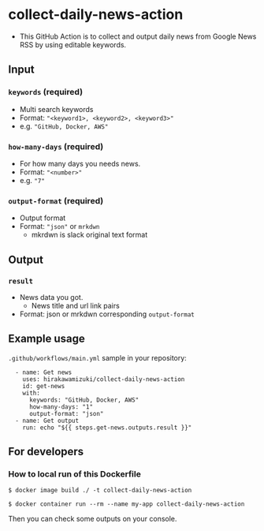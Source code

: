 # collect-daily-news-action

* This GitHub Action is to collect and output daily news from Google News RSS by using editable keywords.

## Input

### `keywords` (required)

* Multi search keywords
* Format: `"<keyword1>, <keyword2>, <keyword3>"`
* e.g. `"GitHub, Docker, AWS"`

### `how-many-days` (required)

* For how many days you needs news.
* Format: `"<number>"`
* e.g. `"7"`

### `output-format` (required)

* Output format
* Format: `"json"` or `mrkdwn`
  * mkrdwn is slack original text format

## Output

### `result`

* News data you got.
  * News title and url link pairs
* Format: json or mrkdwn corresponding `output-format`

## Example usage

`.github/workflows/main.yml` sample in your repository:

```
  - name: Get news
    uses: hirakawamizuki/collect-daily-news-action
    id: get-news
    with:
      keywords: "GitHub, Docker, AWS"
      how-many-days: "1"
      output-format: "json"
  - name: Get output
    run: echo "${{ steps.get-news.outputs.result }}"
```

## For developers

### How to local run of this Dockerfile

```
$ docker image build ./ -t collect-daily-news-action
```

```
$ docker container run --rm --name my-app collect-daily-news-action
```

Then you can check some outputs on your console.